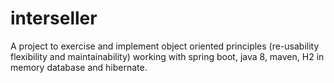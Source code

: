 # interseller
A project to exercise and implement object oriented principles (re-usability flexibility and maintainability) working with spring boot, java 8, maven, H2 in memory database and hibernate.

